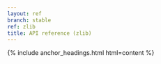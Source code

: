 ```yaml
---
layout: ref
branch: stable
ref: zlib
title: API reference (zlib)
---
```

{% include anchor_headings.html html=content %}